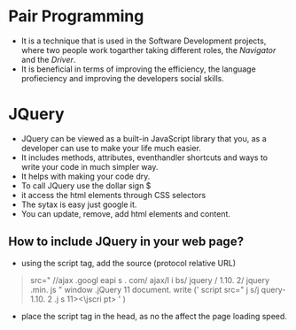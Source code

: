 # Pair Programming
 - It is a technique that is used in the Software Development projects, where two people work togarther taking different roles, the _Navigator_ and the _Driver_.
 - It is beneficial in terms of improving the efficiency, the language profieciency and improving the developers social skills.

 # JQuery
- JQuery can be viewed as a built-in JavaScript library that you, as a developer can use to make your life much easier.
- It includes methods, attributes, eventhandler shortcuts and ways to write your code in much simpler way.
- It helps with making your code dry.
- To call JQuery use the dollar sign $ 
- it access the html elements through CSS selectors
- The sytax is easy just google it.
- You can update, remove, add html elements and content.


## How to include JQuery in your web page?
- using the script tag, add the source  (protocol relative URL)
>  src=" //ajax .googl eapi s . com/ ajax/l i bs/ jquery / 1.10. 2/ jquery .min. js "
> window .jQuery 11 document. write (' script src=" j s/j query- 1.10. 2 .j s 11><\jscri pt> ' )
- place the script tag in the head, as no the affect the page loading speed.